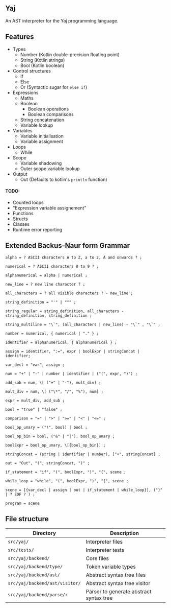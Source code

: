 ## Yaj

An AST interpreter for the Yaj programming language.
  
## Features
 
- Types
  - Number (Kotlin double-precision floating point)
  - String (Kotlin strings)
  - Bool (Kotlin boolean)
- Control structures
  - If
  - Else
  - Or (Syntactic sugar for `else if`)
- Expressions
  - Maths
  - Boolean
    - Boolean operations
    - Boolean comparisons
  - String concatenation
  - Variable lookup
- Variables
  - Variable initialisation
  - Variable assignment
- Loops
  - While
- Scope
  - Variable shadowing
  - Outer scope variable lookup
- Output
  - Out (Defaults to kotlin's `println` function)
 
#### TODO:
- Counted loops
- "Expression variable assignement"
- Functions
- Structs
- Classes
- Runtime error reporting

## Extended Backus-Naur form Grammar
```
alpha = ? ASCII characters A to Z, a to z, À and onwards ? ;

numerical = ? ASCII characters 0 to 9 ? ;

alphanumerical = alpha | numerical ;

new_line = ? new line character ? ;

all_characters = ? all visible characters ? - new_line ;

string_definition = "'" | """ ;

string_regular = string_definition, all_characters - string_definition, string_definition ;

string_multiline = "\`", (all_characters | new_line) - "\`" , "\`" ;

number = numerical, { numerical | "." } ;

identifier = alphanumerical, { alphanumerical } ;

assign = identifier, ":=", expr | boolExpr | stringConcat | identifier;

var_decl = "var", assign ;

num = "+" | "-" | number | identifier | ("(", expr, ")") ;

add_sub = num, \[ ("+" | "-"), mult_div] ;
  
mult_div = num, \[ ("\*", "/", "%"), num] ;

expr = mult_div, add_sub ;

bool = "true" | "false" ;

comparison = "=" | ">" | ">=" | "<" | "<=" ;

bool_op_unary = ("!", bool) | bool ;

bool_op_bin = bool, ("&" | "|"), bool_op_unary ;

boolExpr = bool_op_unary, \[{bool_op_bin}] ;

stringConcat = (string | identifier | number), ["+", stringConcat] ;

out = "Out", "(", stringConcat, ")" ;

if_statement = "if", "(", boolExpr, ")", "{", scene ;

while_loop = "while", "(", boolExpr, ")", "{", scene ;

scene = [{var_decl | assign | out | if_statement | while_loop}], ("}" | ? EOF ? ) ;

program = scene
```

## File structure

| Directory                      | Description                             |
| ------------------------------ | --------------------------------------- |
| `src/yaj/`                     | Interpreter files                       |
| `src/tests/`                   | Interpreter tests                       |
| `src/yaj/backend/`             | Core files                              |
| `src/yaj/backend/type/`        | Token variable types                    |
| `src/yaj/backend/ast/`         | Abstract syntax tree files              |
| `src/yaj/backend/ast/visitor/` | Abstract syntax tree visitor            |
| `src/yaj/backend/parse/r`      | Parser to generate abstract syntax tree |
